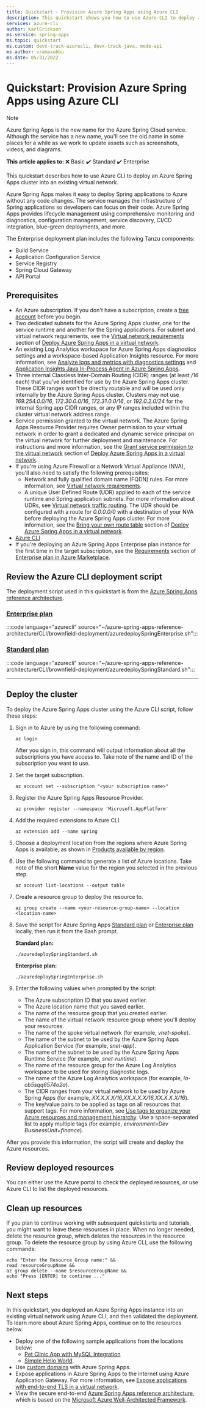 ```yaml
---
title: Quickstart - Provision Azure Spring Apps using Azure CLI
description: This quickstart shows you how to use Azure CLI to deploy an Azure Spring Apps cluster into an existing virtual network.
services: azure-cli
author: KarlErickson
ms.service: spring-apps
ms.topic: quickstart
ms.custom: devx-track-azurecli, devx-track-java, mode-api
ms.author: vramasubbu
ms.date: 05/31/2022
---
```


# Quickstart: Provision Azure Spring Apps using Azure CLI

> [!NOTE]
> Azure Spring Apps is the new name for the Azure Spring Cloud service. Although the service has a new name, you'll see the old name in some places for a while as we work to update assets such as screenshots, videos, and diagrams.

**This article applies to:** ❌ Basic ✔️ Standard ✔️ Enterprise

This quickstart describes how to use Azure CLI to deploy an Azure Spring Apps cluster into an existing virtual network.

Azure Spring Apps makes it easy to deploy Spring applications to Azure without any code changes. The service manages the infrastructure of Spring applications so developers can focus on their code. Azure Spring Apps provides lifecycle management using comprehensive monitoring and diagnostics, configuration management, service discovery, CI/CD integration, blue-green deployments, and more.

The Enterprise deployment plan includes the following Tanzu components:

* Build Service
* Application Configuration Service
* Service Registry
* Spring Cloud Gateway
* API Portal

## Prerequisites

* An Azure subscription. If you don't have a subscription, create a [free account](https://azure.microsoft.com/free/?WT.mc_id=A261C142F) before you begin.
* Two dedicated subnets for the Azure Spring Apps cluster, one for the service runtime and another for the Spring applications. For subnet and virtual network requirements, see the [Virtual network requirements](how-to-deploy-in-azure-virtual-network.md#virtual-network-requirements) section of [Deploy Azure Spring Apps in a virtual network](how-to-deploy-in-azure-virtual-network.md).
* An existing Log Analytics workspace for Azure Spring Apps diagnostics settings and a workspace-based Application Insights resource. For more information, see [Analyze logs and metrics with diagnostics settings](diagnostic-services.md) and [Application Insights Java In-Process Agent in Azure Spring Apps](how-to-application-insights.md).
* Three internal Classless Inter-Domain Routing (CIDR) ranges (at least */16* each) that you've identified for use by the Azure Spring Apps cluster. These CIDR ranges won't be directly routable and will be used only internally by the Azure Spring Apps cluster. Clusters may not use *169.254.0.0/16*, *172.30.0.0/16*, *172.31.0.0/16*, or *192.0.2.0/24* for the internal Spring app CIDR ranges, or any IP ranges included within the cluster virtual network address range.
* Service permission granted to the virtual network. The Azure Spring Apps Resource Provider requires Owner permission to your virtual network in order to grant a dedicated and dynamic service principal on the virtual network for further deployment and maintenance. For instructions and more information, see the [Grant service permission to the virtual network](how-to-deploy-in-azure-virtual-network.md#grant-service-permission-to-the-virtual-network) section of [Deploy Azure Spring Apps in a virtual network](how-to-deploy-in-azure-virtual-network.md).
* If you're using Azure Firewall or a Network Virtual Appliance (NVA), you'll also need to satisfy the following prerequisites:
  * Network and fully qualified domain name (FQDN) rules. For more information, see [Virtual network requirements](how-to-deploy-in-azure-virtual-network.md#virtual-network-requirements).
  * A unique User Defined Route (UDR) applied to each of the service runtime and Spring application subnets. For more information about UDRs, see [Virtual network traffic routing](../../virtual-network/virtual-networks-udr-overview.md). The UDR should be configured with a route for *0.0.0.0/0* with a destination of your NVA before deploying the Azure Spring Apps cluster. For more information, see the [Bring your own route table](how-to-deploy-in-azure-virtual-network.md#bring-your-own-route-table) section of [Deploy Azure Spring Apps in a virtual network](how-to-deploy-in-azure-virtual-network.md).
* [Azure CLI](/cli/azure/install-azure-cli)
* If you're deploying an Azure Spring Apps Enterprise plan instance for the first time in the target subscription, see the [Requirements](./how-to-enterprise-marketplace-offer.md#requirements) section of [Enterprise plan in Azure Marketplace](./how-to-enterprise-marketplace-offer.md).

## Review the Azure CLI deployment script

The deployment script used in this quickstart is from the [Azure Spring Apps reference architecture](/previous-versions/azure/spring-apps/reference-architecture).

### [Enterprise plan](#tab/azure-spring-apps-enterprise)

:::code language="azurecli" source="~/azure-spring-apps-reference-architecture/CLI/brownfield-deployment/azuredeploySpringEnterprise.sh":::

### [Standard plan](#tab/azure-spring-apps-standard)

:::code language="azurecli" source="~/azure-spring-apps-reference-architecture/CLI/brownfield-deployment/azuredeploySpringStandard.sh":::

---

## Deploy the cluster

To deploy the Azure Spring Apps cluster using the Azure CLI script, follow these steps:

1. Sign in to Azure by using the following command:

   ```azurecli
   az login
   ```

   After you sign in, this command will output information about all the subscriptions you have access to. Take note of the name and ID of the subscription you want to use.

1. Set the target subscription.

   ```azurecli
   az account set --subscription "<your subscription name>"
   ```

1. Register the Azure Spring Apps Resource Provider.

   ```azurecli
   az provider register --namespace 'Microsoft.AppPlatform'
   ```

1. Add the required extensions to Azure CLI.

   ```azurecli
   az extension add --name spring
   ```

1. Choose a deployment location from the regions where Azure Spring Apps is available, as shown in [Products available by region](https://azure.microsoft.com/global-infrastructure/services/?products=spring-cloud&regions=all).

1. Use the following command to generate a list of Azure locations. Take note of the short **Name** value for the region you selected in the previous step.

   ```azurecli
   az account list-locations --output table
   ```

1. Create a resource group to deploy the resource to.

   ```azurecli
   az group create --name <your-resource-group-name> --location <location-name>
   ```

1. Save the script for Azure Spring Apps [Standard plan](https://raw.githubusercontent.com/Azure/azure-spring-apps-landing-zone-accelerator/reference-architecture/CLI/brownfield-deployment/azuredeploySpringStandard.sh) or [Enterprise plan](https://raw.githubusercontent.com/Azure/azure-spring-apps-landing-zone-accelerator/reference-architecture/CLI/brownfield-deployment/azuredeploySpringEnterprise.sh) locally, then run it from the Bash prompt.

   **Standard plan:**

   ```azurecli
   ./azuredeploySpringStandard.sh
   ```

   **Enterprise plan:**

   ```azurecli
   ./azuredeploySpringEnterprise.sh
   ```

1. Enter the following values when prompted by the script:

   * The Azure subscription ID that you saved earlier.
   * The Azure location name that you saved earlier.
   * The name of the resource group that you created earlier.
   * The name of the virtual network resource group where you'll deploy your resources.
   * The name of the spoke virtual network (for example, *vnet-spoke*).
   * The name of the subnet to be used by the Azure Spring Apps Application Service (for example, *snet-app*).
   * The name of the subnet to be used by the Azure Spring Apps Runtime Service (for example, *snet-runtime*).
   * The name of the resource group for the Azure Log Analytics workspace to be used for storing diagnostic logs.
   * The name of the Azure Log Analytics workspace (for example, *la-cb5sqq6574o2a*).
   * The CIDR ranges from your virtual network to be used by Azure Spring Apps (for example, *XX.X.X.X/16,XX.X.X.X/16,XX.X.X.X/16*).
   * The key/value pairs to be applied as tags on all resources that support tags. For more information, see [Use tags to organize your Azure resources and management hierarchy](../../azure-resource-manager/management/tag-resources.md). Use a space-separated list to apply multiple tags (for example, *environment=Dev BusinessUnit=finance*).

After you provide this information, the script will create and deploy the Azure resources.

## Review deployed resources

You can either use the Azure portal to check the deployed resources, or use Azure CLI to list the deployed resources.

## Clean up resources

If you plan to continue working with subsequent quickstarts and tutorials, you might want to leave these resources in place. When no longer needed, delete the resource group, which deletes the resources in the resource group. To delete the resource group by using Azure CLI, use the following commands:

```azurecli
echo "Enter the Resource Group name:" &&
read resourceGroupName &&
az group delete --name $resourceGroupName &&
echo "Press [ENTER] to continue ..."
```

## Next steps

In this quickstart, you deployed an Azure Spring Apps instance into an existing virtual network using Azure CLI, and then validated the deployment. To learn more about Azure Spring Apps, continue on to the resources below.

* Deploy one of the following sample applications from the locations below:
  * [Pet Clinic App with MySQL Integration](https://github.com/azure-samples/spring-petclinic-microservices)
  * [Simple Hello World](./quickstart.md?pivots=programming-language-java&tabs=Azure-CLI).
* Use [custom domains](how-to-custom-domain.md) with Azure Spring Apps.
* Expose applications in Azure Spring Apps to the internet using Azure Application Gateway. For more information, see [Expose applications with end-to-end TLS in a virtual network](expose-apps-gateway-end-to-end-tls.md).
* View the secure end-to-end [Azure Spring Apps reference architecture](/previous-versions/azure/spring-apps/reference-architecture), which is based on the [Microsoft Azure Well-Architected Framework](/azure/architecture/framework/).
